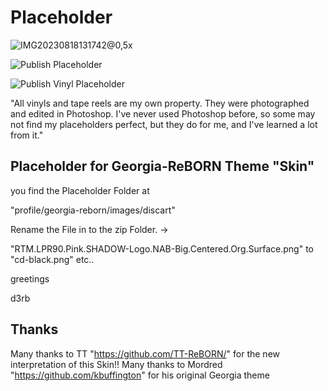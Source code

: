 # Placeholder

![IMG20230818131742@0,5x](https://github.com/d3rb/Placeholder-for-Georgia-ReBORN/assets/15198548/3c8345fc-8a8c-44aa-9316-127c05763539)

![Publish Placeholder](https://github.com/d3rb/Placeholder/assets/15198548/852a0cde-54bb-4568-b885-17f0e1ed3120)

![Publish Vinyl Placeholder](https://github.com/d3rb/Placeholder/assets/15198548/fbf60173-cfb8-4afe-a0bd-8f82418dbee9)


"All vinyls and tape reels are my own property.
They were photographed and edited in Photoshop.
I've never used Photoshop before, so some may not find my placeholders perfect,
but they do for me, and I've learned a lot from it."



Placeholder for Georgia-ReBORN Theme "Skin"
-------------------------------------------


you find the Placeholder Folder at

"profile/georgia-reborn/images/discart"

Rename the File in to the zip Folder. ->

"RTM.LPR90.Pink.SHADOW-Logo.NAB-Big.Centered.Org.Surface.png" to "cd-black.png" etc..

greetings

d3rb


Thanks
--------------------------------------------
Many thanks to TT "https://github.com/TT-ReBORN/" for the new interpretation of this Skin!!
Many thanks to Mordred "https://github.com/kbuffington" for his original Georgia theme
